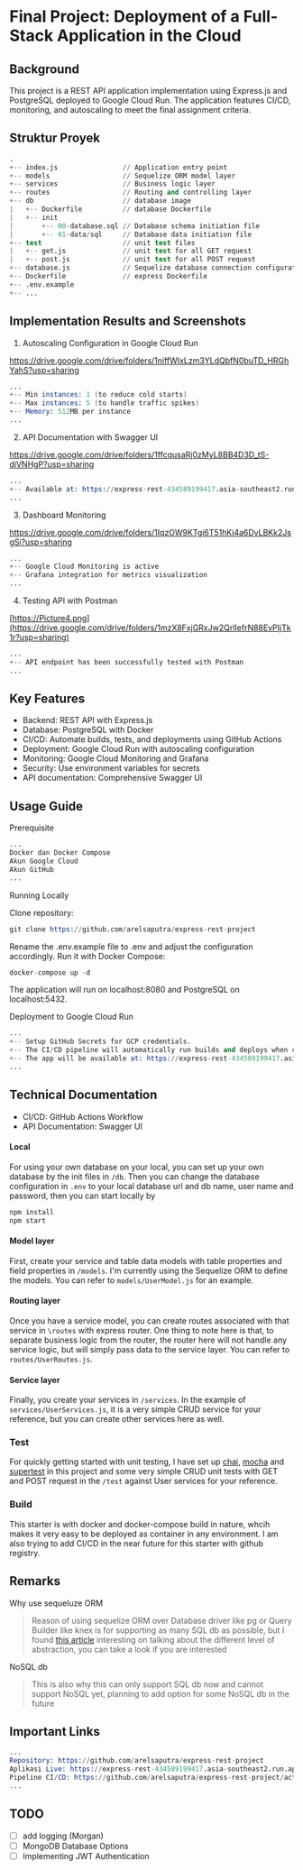 # Final Project: Deployment of a Full-Stack Application in the Cloud

## Background

This project is a REST API application implementation using Express.js and PostgreSQL deployed to Google Cloud Run. The application features CI/CD, monitoring, and autoscaling to meet the final assignment criteria.

## Struktur Proyek

```s
.
+-- index.js                // Application entry point
+-- models                  // Sequelize ORM model layer
+-- services                // Business logic layer
+-- routes                  // Routing and controlling layer
+-- db                      // database image
|   +-- Dockerfile          // database Dockerfile
|   +-- init
|       +-- 00-database.sql // Database schema initiation file
|       +-- 01-data/sql     // Database data initiation file
+-- test                    // unit test files
|   +-- get.js              // unit test for all GET request
|   +-- post.js             // unit test for all POST request
+-- database.js             // Sequelize database connection configuration
+-- Dockerfile              // express Dockerfile
+-- .env.example
+-- ...
```

## Implementation Results and Screenshots

1. Autoscaling Configuration in Google Cloud Run
   
https://drive.google.com/drive/folders/1niffWIxLzm3YLdQbfN0buTD_HRGhYahS?usp=sharing
```s
...
+-- Min instances: 1 (to reduce cold starts)
+-- Max instances: 5 (to handle traffic spikes)
+-- Memory: 512MB per instance
...
```

2. API Documentation with Swagger UI
   
https://drive.google.com/drive/folders/1ffcqusaRj0zMyL8BB4D3D_tS-djVNHgP?usp=sharing
```s
...
+-- Available at: https://express-rest-434589199417.asia-southeast2.run.app/api-docs
...
```

3. Dashboard Monitoring
   
https://drive.google.com/drive/folders/1IqzOW9KTgi6T51hKj4a6DvLBKk2JsgSi?usp=sharing
```s
...
+-- Google Cloud Monitoring is active
+-- Grafana integration for metrics visualization
...
```

4. Testing API with Postman
   
[https://Picture4.png](https://drive.google.com/drive/folders/1mzX8FxjGRxJw2QrlIefrN88EvPIjTk1r?usp=sharing)
```s
...
+-- API endpoint has been successfully tested with Postman
...
```

## Key Features
- Backend: REST API with Express.js
- Database: PostgreSQL with Docker
- CI/CD: Automate builds, tests, and deployments using GitHub Actions
- Deployment: Google Cloud Run with autoscaling configuration
- Monitoring: Google Cloud Monitoring and Grafana
- Security: Use environment variables for secrets
- API documentation: Comprehensive Swagger UI
  
## Usage Guide

Prerequisite
```s
...
Docker dan Docker Compose
Akun Google Cloud
Akun GitHub
...
```

Running Locally

Clone repository:
```s
git clone https://github.com/arelsaputra/express-rest-project
```
Rename the .env.example file to .env and adjust the configuration accordingly.
Run it with Docker Compose:
```s
docker-compose up -d
```
The application will run on localhost:8080 and PostgreSQL on localhost:5432.

Deployment to Google Cloud Run
```s
...
+-- Setup GitHub Secrets for GCP credentials.
+-- The CI/CD pipeline will automatically run builds and deploys when changes are made to the main branch.
+-- The app will be available at: https://express-rest-434589199417.asia-southeast2.run.app
...
```

## Technical Documentation
- CI/CD: GitHub Actions Workflow
- API Documentation: Swagger UI

#### Local

For using your own database on your local, you can set up your own database by the init files in `/db`. Then you can change the database configuration in `.env` to your local database url and db name, user name and password, then you can start locally by

```s
npm install
npm start
```
#### Model layer

First, create your service and table data models with table properties and field properties in `/models`. I'm currently using the Sequelize ORM to define the models. You can refer to `models/UserModel.js` for an example.

#### Routing layer

Once you have a service model, you can create routes associated with that service in `\routes` with express router. One thing to note here is that, to separate business logic from the router, the router here will not handle any service logic, but will simply pass data to the service layer. You can refer to `routes/UserRoutes.js`.

#### Service layer

Finally, you create your services in `/services`. In the example of `services/UserServices.js`, it is a very simple CRUD service for your reference, but you can create other services here as well.

### Test

For quickly getting started with unit testing, I have set up [chai](https://www.npmjs.com/package/chai), [mocha](https://www.npmjs.com/package/chai) and [supertest](https://www.npmjs.com/package/supertest) in this project and some very simple CRUD unit tests with GET and POST request in the `/test` against User services for your reference.

### Build

This starter is with docker and docker-compose build in nature, whcih makes it very easy to be deployed as container in any environment. I am also trying to add CI/CD in the near future for this starter with github registry.

## Remarks

Why use sequeluze ORM

> Reason of using sequelize ORM over Database driver like pg or Query Builder like knex is for supporting as many SQL db as possible, but I found [this article](https://blog.logrocket.com/why-you-should-avoid-orms-with-examples-in-node-js-e0baab73fa5/) interesting on talking about the different level of abstraction, you can take a look if you are interested

NoSQL db

> This is also why this can only support SQL db now and cannot support NoSQL yet, planning to add option for some NoSQL db in the future

## Important Links

```s
...
Repository: https://github.com/arelsaputra/express-rest-project
Aplikasi Live: https://express-rest-434589199417.asia-southeast2.run.app
Pipeline CI/CD: https://github.com/arelsaputra/express-rest-project/actions/runs/16806925513/workflow?
...
```
## TODO

- [ ] add logging (Morgan)
- [ ] MongoDB Database Options
- [ ] Implementing JWT Authentication
